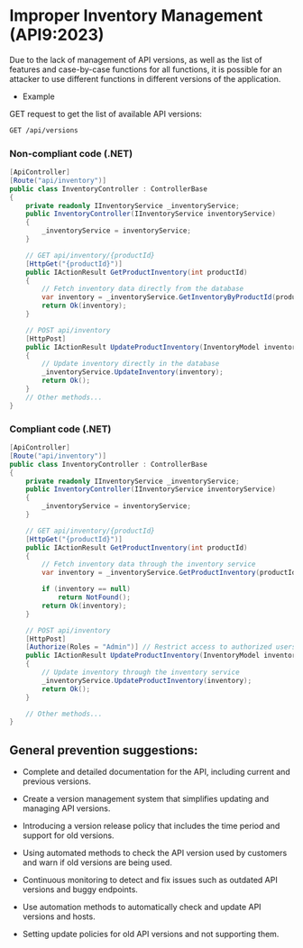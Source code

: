 # Improper Inventory Management (API9:2023)
Due to the lack of management of API versions, as well as the list of features and case-by-case functions for all functions, it is possible for an attacker to use different functions in different versions of the application.

* Example

GET request to get the list of available API versions:

```html
GET /api/versions
```

### Non-compliant code (.NET)

```c#
[ApiController]
[Route("api/inventory")]
public class InventoryController : ControllerBase
{
    private readonly IInventoryService _inventoryService;
    public InventoryController(IInventoryService inventoryService)
    {
        _inventoryService = inventoryService;
    }

    // GET api/inventory/{productId}
    [HttpGet("{productId}")]
    public IActionResult GetProductInventory(int productId)
    {
        // Fetch inventory data directly from the database
        var inventory = _inventoryService.GetInventoryByProductId(productId);
        return Ok(inventory);
    }

    // POST api/inventory
    [HttpPost]
    public IActionResult UpdateProductInventory(InventoryModel inventory)
    {
        // Update inventory directly in the database
        _inventoryService.UpdateInventory(inventory);
        return Ok();
    }
    // Other methods...
}
```


### Compliant code (.NET)
```c#
[ApiController]
[Route("api/inventory")]
public class InventoryController : ControllerBase
{
    private readonly IInventoryService _inventoryService;
    public InventoryController(IInventoryService inventoryService)
    {
        _inventoryService = inventoryService;
    }

    // GET api/inventory/{productId}
    [HttpGet("{productId}")]
    public IActionResult GetProductInventory(int productId)
    {
        // Fetch inventory data through the inventory service
        var inventory = _inventoryService.GetProductInventory(productId);

        if (inventory == null)
            return NotFound();
        return Ok(inventory);
    }

    // POST api/inventory
    [HttpPost]
    [Authorize(Roles = "Admin")] // Restrict access to authorized users with the "Admin" role
    public IActionResult UpdateProductInventory(InventoryModel inventory)
    {
        // Update inventory through the inventory service
        _inventoryService.UpdateProductInventory(inventory);
        return Ok();
    }

    // Other methods...
}
```


## General prevention suggestions:

* Complete and detailed documentation for the API, including current and previous versions.

* Create a version management system that simplifies updating and managing API versions.

* Introducing a version release policy that includes the time period and support for old versions.

* Using automated methods to check the API version used by customers and warn if old versions are being used.

* Continuous monitoring to detect and fix issues such as outdated API versions and buggy endpoints.

* Use automation methods to automatically check and update API versions and hosts.

* Setting update policies for old API versions and not supporting them.




























































































